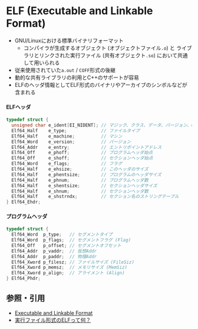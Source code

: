 # ELF (Executable and Linkable Format)
- GNU/Linuxにおける標準バイナリフォーマット
  - コンパイラが生成するオブジェクト (オブジェクトファイル`.o`) と
    ライブラリとリンクされた実行ファイル (共有オブジェクト`.so`) において共通して用いられる
- 従来使用されていた`a.out` / `COFF`形式の後継
- 動的な共有ライブラリの利用とC++のサポートが容易
- ELFのヘッダ情報としてELF形式のバイナリやアーカイブのシンボルなどが含まれる

#### ELFヘッダ

```c
typedef struct {
  unsigned char e_ident[EI_NIDENT]; // マジック、クラス、データ、バージョン、OS/ABI、ABIバージョン
  Elf64_Half    e_type;             // ファイルタイプ
  Elf64_Half    e_machine;          // マシン
  Elf64_Word    e_version;          // バージョン
  Elf64_Addr    e_entry;            // エントリポイントアドレス
  Elf64_Off     e_phoff;            // プログラムヘッダ始点
  Elf64_Off     e_shoff;            // セクションヘッダ始点
  Elf64_Word    e_flags;            // フラグ
  Elf64_Half    e_ehsize;           // このヘッダのサイズ
  Elf64_Half    e_phentsize;        // プログラムのヘッダサイズ
  Elf64_Half    e_phnum;            // プログラムヘッダ数
  Elf64_Half    e_shentsize;        // セクションヘッダサイズ
  Elf64_Half    e_shnum;            // セクションヘッダ数
  Elf64_Half    e_shstrndx;         // セクション名のストリングテーブル
} Elf64_Ehdr;
```

#### プログラムヘッダ

```c
typedef struct {
  Elf64_Word  p_type;   // セグメントタイプ
  Elf64_Word  p_flags;  // セグメントフラグ (Flag)
  Elf64_Off   p_offset; // セグメントオフセット
  Elf64_Addr  p_vaddr;  // 仮想Addr
  Elf64_Addr  p_paddr;  // 物理Addr
  Elf64_Xword p_filesz; // ファイルサイズ (FileSiz)
  Elf64_Xword p_memsz;  // メモリサイズ (MemSiz)
  Elf64_Xword p_align;  // アライメント (Align)
} Elf64_Phdr;

```

## 参照・引用
- [Executable and Linkable Format](https://ja.wikipedia.org/wiki/Executable_and_Linkable_Format)
- [実行ファイル形式のELFって何？](https://www.itmedia.co.jp/help/tips/linux/l0448.html)
